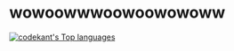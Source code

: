 # wowoowwwoowoowowoww
<a href="//codekant.github.io/"><img src="https://github-readme-stats.vercel.app/api/top-langs/?username=codekant&layout=compact&theme=midnight-purple" title="codekant's Top languages"></a>

